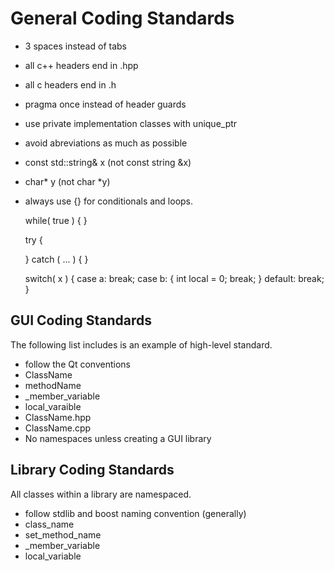 General Coding Standards
================
  - 3 spaces instead of tabs
  - all c++ headers end in .hpp
  - all c headers end in .h
  - pragma once instead of header guards
  - use private implementation classes with unique_ptr
  - avoid abreviations as much as possible
  - const std::string& x   (not const string &x)
  - char* y                (not char *y)
  - always use {} for conditionals and loops.
 
      while( true )
      {
      }
      
      try {
      
      }
      catch ( ... ) 
      {
      }
      
      switch( x )
      {
         case a:
            break;
         case b:
         {
            int local = 0;
            break;
         }
         default:
            break;
      }

GUI Coding Standards
--------------------
The following list includes is an example of high-level standard.

  - follow the Qt conventions 
  - ClassName
  - methodName
  - _member_variable
  - local_varaible
  - ClassName.hpp 
  - ClassName.cpp
  - No namespaces unless creating a GUI library




Library Coding Standards
------------------------
All classes within a library are namespaced.

  - follow stdlib and boost naming convention (generally)
  - class_name
  - set_method_name
  - _member_variable
  - local_variable

